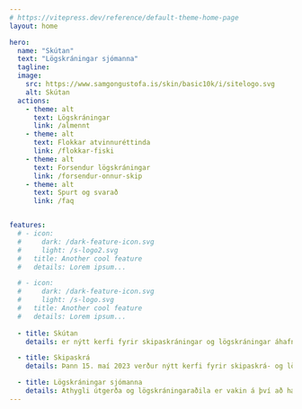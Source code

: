 ```yaml
---
# https://vitepress.dev/reference/default-theme-home-page
layout: home

hero:
  name: "Skútan"
  text: "Lögskráningar sjómanna"
  tagline: 
  image:
    src: https://www.samgongustofa.is/skin/basic10k/i/sitelogo.svg
    alt: Skútan
  actions:
    - theme: alt
      text: Lögskráningar 
      link: /almennt
    - theme: alt
      text: Flokkar atvinnuréttinda
      link: /flokkar-fiski
    - theme: alt
      text: Forsendur lögskráningar
      link: /forsendur-onnur-skip
    - theme: alt
      text: Spurt og svarað
      link: /faq


features:
  # - icon:
  #     dark: /dark-feature-icon.svg
  #     light: /s-logo2.svg
  #   title: Another cool feature
  #   details: Lorem ipsum...

  # - icon:
  #     dark: /dark-feature-icon.svg
  #     light: /s-logo.svg
  #   title: Another cool feature
  #   details: Lorem ipsum...
  
  - title: Skútan
    details: er nýtt kerfi fyrir skipaskráningar og lögskráningar áhafna

  - title: Skipaskrá
    details: Þann 15. maí 2023 verður nýtt kerfi fyrir skipaskrá- og lögskráningar, Skútan, gangsett hjá Samgöngustofu. Vegna þessa verður lokað fyrir skráningar frá kl 12, föstudaginn 12. maí til kl 01:00 mánudaginn 15. maí.

  - title: Lögskráningar sjómanna
    details: Athygli útgerða og lögskráningaraðila er vakin á því að hægt er að lögskrá áhöfn 3 daga fram í tímann, þannig að ganga þarf frá lögskráningu og/eða afskráningu fyrir lokun lögskráningarkerfisins klukkan (12.00) föstudaginn 12. maí, ef skip heldur úr höfn á föstudegi, laugardegi eða sunnudegi á meðan lögskráningarkerfið er lokað
---
```



